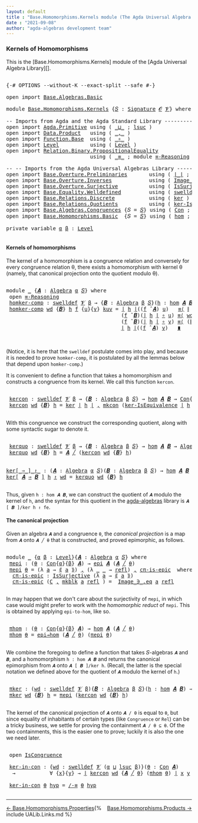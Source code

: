 ```yaml
---
layout: default
title : "Base.Homomorphisms.Kernels module (The Agda Universal Algebra Library)"
date : "2021-09-08"
author: "agda-algebras development team"
---
```


### <a id="kernels-of-homomorphisms">Kernels of Homomorphisms</a>

This is the [Base.Homomorphisms.Kernels] module of the [Agda Universal Algebra Library][].

<pre class="Agda">

<a id="341" class="Symbol">{-#</a> <a id="345" class="Keyword">OPTIONS</a> <a id="353" class="Pragma">--without-K</a> <a id="365" class="Pragma">--exact-split</a> <a id="379" class="Pragma">--safe</a> <a id="386" class="Symbol">#-}</a>

<a id="391" class="Keyword">open</a> <a id="396" class="Keyword">import</a> <a id="403" href="Base.Algebras.Basic.html" class="Module">Base.Algebras.Basic</a>

<a id="424" class="Keyword">module</a> <a id="431" href="Base.Homomorphisms.Kernels.html" class="Module">Base.Homomorphisms.Kernels</a> <a id="458" class="Symbol">{</a><a id="459" href="Base.Homomorphisms.Kernels.html#459" class="Bound">𝑆</a> <a id="461" class="Symbol">:</a> <a id="463" href="Base.Algebras.Basic.html#3890" class="Function">Signature</a> <a id="473" href="Base.Algebras.Basic.html#1162" class="Generalizable">𝓞</a> <a id="475" href="Base.Algebras.Basic.html#1164" class="Generalizable">𝓥</a><a id="476" class="Symbol">}</a> <a id="478" class="Keyword">where</a>

<a id="485" class="Comment">-- Imports from Agda and the Agda Standard Library --------------------------------</a>
<a id="569" class="Keyword">open</a> <a id="574" class="Keyword">import</a> <a id="581" href="Agda.Primitive.html" class="Module">Agda.Primitive</a> <a id="596" class="Keyword">using</a> <a id="602" class="Symbol">(</a> <a id="604" href="Agda.Primitive.html#810" class="Primitive Operator">_⊔_</a> <a id="608" class="Symbol">;</a> <a id="610" href="Agda.Primitive.html#780" class="Primitive">lsuc</a> <a id="615" class="Symbol">)</a>
<a id="617" class="Keyword">open</a> <a id="622" class="Keyword">import</a> <a id="629" href="Data.Product.html" class="Module">Data.Product</a>   <a id="644" class="Keyword">using</a> <a id="650" class="Symbol">(</a> <a id="652" href="Agda.Builtin.Sigma.html#236" class="InductiveConstructor Operator">_,_</a> <a id="656" class="Symbol">)</a>
<a id="658" class="Keyword">open</a> <a id="663" class="Keyword">import</a> <a id="670" href="Function.Base.html" class="Module">Function.Base</a>  <a id="685" class="Keyword">using</a> <a id="691" class="Symbol">(</a> <a id="693" href="Function.Base.html#1031" class="Function Operator">_∘_</a> <a id="697" class="Symbol">)</a>
<a id="699" class="Keyword">open</a> <a id="704" class="Keyword">import</a> <a id="711" href="Level.html" class="Module">Level</a>          <a id="726" class="Keyword">using</a> <a id="732" class="Symbol">(</a> <a id="734" href="Agda.Primitive.html#597" class="Postulate">Level</a> <a id="740" class="Symbol">)</a>
<a id="742" class="Keyword">open</a> <a id="747" class="Keyword">import</a> <a id="754" href="Relation.Binary.PropositionalEquality.html" class="Module">Relation.Binary.PropositionalEquality</a>
                           <a id="819" class="Keyword">using</a> <a id="825" class="Symbol">(</a> <a id="827" href="Agda.Builtin.Equality.html#151" class="Datatype Operator">_≡_</a> <a id="831" class="Symbol">;</a> <a id="833" class="Keyword">module</a> <a id="840" href="Relation.Binary.PropositionalEquality.Core.html#2708" class="Module">≡-Reasoning</a> <a id="852" class="Symbol">;</a> <a id="854" href="Agda.Builtin.Equality.html#208" class="InductiveConstructor">refl</a> <a id="859" class="Symbol">)</a>

<a id="862" class="Comment">-- -- Imports from the Agda Universal Algebras Library --------------------------------</a>
<a id="950" class="Keyword">open</a> <a id="955" class="Keyword">import</a> <a id="962" href="Base.Overture.Preliminaries.html" class="Module">Base.Overture.Preliminaries</a>       <a id="996" class="Keyword">using</a> <a id="1002" class="Symbol">(</a> <a id="1004" href="Base.Overture.Preliminaries.html#4402" class="Function Operator">∣_∣</a> <a id="1008" class="Symbol">;</a> <a id="1010" href="Base.Overture.Preliminaries.html#4440" class="Function Operator">∥_∥</a> <a id="1014" class="Symbol">;</a> <a id="1016" href="Base.Overture.Preliminaries.html#4995" class="Function Operator">_⁻¹</a> <a id="1020" class="Symbol">)</a>
<a id="1022" class="Keyword">open</a> <a id="1027" class="Keyword">import</a> <a id="1034" href="Base.Overture.Inverses.html" class="Module">Base.Overture.Inverses</a>            <a id="1068" class="Keyword">using</a> <a id="1074" class="Symbol">(</a> <a id="1076" href="Base.Overture.Inverses.html#1097" class="Datatype Operator">Image_∋_</a> <a id="1085" class="Symbol">)</a>
<a id="1087" class="Keyword">open</a> <a id="1092" class="Keyword">import</a> <a id="1099" href="Base.Overture.Surjective.html" class="Module">Base.Overture.Surjective</a>          <a id="1133" class="Keyword">using</a> <a id="1139" class="Symbol">(</a> <a id="1141" href="Base.Overture.Surjective.html#1692" class="Function">IsSurjective</a> <a id="1154" class="Symbol">)</a>
<a id="1156" class="Keyword">open</a> <a id="1161" class="Keyword">import</a> <a id="1168" href="Base.Equality.Welldefined.html" class="Module">Base.Equality.Welldefined</a>         <a id="1202" class="Keyword">using</a> <a id="1208" class="Symbol">(</a> <a id="1210" href="Base.Equality.Welldefined.html#2671" class="Function">swelldef</a> <a id="1219" class="Symbol">)</a>
<a id="1221" class="Keyword">open</a> <a id="1226" class="Keyword">import</a> <a id="1233" href="Base.Relations.Discrete.html" class="Module">Base.Relations.Discrete</a>           <a id="1267" class="Keyword">using</a> <a id="1273" class="Symbol">(</a> <a id="1275" href="Base.Relations.Discrete.html#3883" class="Function">ker</a> <a id="1279" class="Symbol">)</a>
<a id="1281" class="Keyword">open</a> <a id="1286" class="Keyword">import</a> <a id="1293" href="Base.Relations.Quotients.html" class="Module">Base.Relations.Quotients</a>          <a id="1327" class="Keyword">using</a> <a id="1333" class="Symbol">(</a> <a id="1335" href="Base.Relations.Quotients.html#2924" class="Function">ker-IsEquivalence</a> <a id="1353" class="Symbol">;</a> <a id="1355" href="Base.Relations.Quotients.html#5406" class="Function Operator">⟪_⟫</a> <a id="1359" class="Symbol">;</a> <a id="1361" href="Base.Relations.Quotients.html#4797" class="InductiveConstructor">mkblk</a> <a id="1367" class="Symbol">)</a>
<a id="1369" class="Keyword">open</a> <a id="1374" class="Keyword">import</a> <a id="1381" href="Base.Algebras.Congruences.html" class="Module">Base.Algebras.Congruences</a> <a id="1407" class="Symbol">{</a><a id="1408" class="Argument">𝑆</a> <a id="1410" class="Symbol">=</a> <a id="1412" href="Base.Homomorphisms.Kernels.html#459" class="Bound">𝑆</a><a id="1413" class="Symbol">}</a> <a id="1415" class="Keyword">using</a> <a id="1421" class="Symbol">(</a> <a id="1423" href="Base.Algebras.Congruences.html#2039" class="Function">Con</a> <a id="1427" class="Symbol">;</a> <a id="1429" href="Base.Algebras.Congruences.html#1941" class="InductiveConstructor">mkcon</a> <a id="1435" class="Symbol">;</a> <a id="1437" href="Base.Algebras.Congruences.html#3821" class="Function Operator">_╱_</a> <a id="1441" class="Symbol">;</a> <a id="1443" href="Base.Algebras.Congruences.html#1853" class="Record">IsCongruence</a> <a id="1456" class="Symbol">;</a> <a id="1458" href="Base.Algebras.Congruences.html#4951" class="Function">/-≡</a> <a id="1462" class="Symbol">)</a>
<a id="1464" class="Keyword">open</a> <a id="1469" class="Keyword">import</a> <a id="1476" href="Base.Homomorphisms.Basic.html" class="Module">Base.Homomorphisms.Basic</a>  <a id="1502" class="Symbol">{</a><a id="1503" class="Argument">𝑆</a> <a id="1505" class="Symbol">=</a> <a id="1507" href="Base.Homomorphisms.Kernels.html#459" class="Bound">𝑆</a><a id="1508" class="Symbol">}</a> <a id="1510" class="Keyword">using</a> <a id="1516" class="Symbol">(</a> <a id="1518" href="Base.Homomorphisms.Basic.html#2682" class="Function">hom</a> <a id="1522" class="Symbol">;</a> <a id="1524" href="Base.Homomorphisms.Basic.html#4326" class="Function">epi</a> <a id="1528" class="Symbol">;</a> <a id="1530" href="Base.Homomorphisms.Basic.html#4787" class="Function">epi→hom</a> <a id="1538" class="Symbol">)</a>

<a id="1541" class="Keyword">private</a> <a id="1549" class="Keyword">variable</a> <a id="1558" href="Base.Homomorphisms.Kernels.html#1558" class="Generalizable">α</a> <a id="1560" href="Base.Homomorphisms.Kernels.html#1560" class="Generalizable">β</a> <a id="1562" class="Symbol">:</a> <a id="1564" href="Agda.Primitive.html#597" class="Postulate">Level</a>

</pre>


#### <a id="kernels-of-homomorphisms">Kernels of homomorphisms</a>

The kernel of a homomorphism is a congruence relation and conversely for every congruence relation θ, there exists a homomorphism with kernel θ (namely, that canonical projection onto the quotient modulo θ).

<pre class="Agda">

<a id="1875" class="Keyword">module</a> <a id="1882" href="Base.Homomorphisms.Kernels.html#1882" class="Module">_</a> <a id="1884" class="Symbol">{</a><a id="1885" href="Base.Homomorphisms.Kernels.html#1885" class="Bound">𝑨</a> <a id="1887" class="Symbol">:</a> <a id="1889" href="Base.Algebras.Basic.html#6259" class="Function">Algebra</a> <a id="1897" href="Base.Homomorphisms.Kernels.html#1558" class="Generalizable">α</a> <a id="1899" href="Base.Homomorphisms.Kernels.html#459" class="Bound">𝑆</a><a id="1900" class="Symbol">}</a> <a id="1902" class="Keyword">where</a>
 <a id="1909" class="Keyword">open</a> <a id="1914" href="Relation.Binary.PropositionalEquality.Core.html#2708" class="Module">≡-Reasoning</a>
 <a id="1927" href="Base.Homomorphisms.Kernels.html#1927" class="Function">homker-comp</a> <a id="1939" class="Symbol">:</a> <a id="1941" href="Base.Equality.Welldefined.html#2671" class="Function">swelldef</a> <a id="1950" href="Base.Homomorphisms.Kernels.html#475" class="Bound">𝓥</a> <a id="1952" href="Base.Homomorphisms.Kernels.html#1560" class="Generalizable">β</a> <a id="1954" class="Symbol">→</a> <a id="1956" class="Symbol">{</a><a id="1957" href="Base.Homomorphisms.Kernels.html#1957" class="Bound">𝑩</a> <a id="1959" class="Symbol">:</a> <a id="1961" href="Base.Algebras.Basic.html#6259" class="Function">Algebra</a> <a id="1969" href="Base.Homomorphisms.Kernels.html#1560" class="Generalizable">β</a> <a id="1971" href="Base.Homomorphisms.Kernels.html#459" class="Bound">𝑆</a><a id="1972" class="Symbol">}(</a><a id="1974" href="Base.Homomorphisms.Kernels.html#1974" class="Bound">h</a> <a id="1976" class="Symbol">:</a> <a id="1978" href="Base.Homomorphisms.Basic.html#2682" class="Function">hom</a> <a id="1982" href="Base.Homomorphisms.Kernels.html#1885" class="Bound">𝑨</a> <a id="1984" href="Base.Homomorphisms.Kernels.html#1957" class="Bound">𝑩</a><a id="1985" class="Symbol">)</a> <a id="1987" class="Symbol">→</a> <a id="1989" href="Base.Algebras.Basic.html#12422" class="Function">compatible</a> <a id="2000" href="Base.Homomorphisms.Kernels.html#1885" class="Bound">𝑨</a> <a id="2002" class="Symbol">(</a><a id="2003" href="Base.Relations.Discrete.html#3883" class="Function">ker</a> <a id="2007" href="Base.Overture.Preliminaries.html#4402" class="Function Operator">∣</a> <a id="2009" href="Base.Homomorphisms.Kernels.html#1974" class="Bound">h</a> <a id="2011" href="Base.Overture.Preliminaries.html#4402" class="Function Operator">∣</a><a id="2012" class="Symbol">)</a>
 <a id="2015" href="Base.Homomorphisms.Kernels.html#1927" class="Function">homker-comp</a> <a id="2027" href="Base.Homomorphisms.Kernels.html#2027" class="Bound">wd</a> <a id="2030" class="Symbol">{</a><a id="2031" href="Base.Homomorphisms.Kernels.html#2031" class="Bound">𝑩</a><a id="2032" class="Symbol">}</a> <a id="2034" href="Base.Homomorphisms.Kernels.html#2034" class="Bound">h</a> <a id="2036" href="Base.Homomorphisms.Kernels.html#2036" class="Bound">f</a> <a id="2038" class="Symbol">{</a><a id="2039" href="Base.Homomorphisms.Kernels.html#2039" class="Bound">u</a><a id="2040" class="Symbol">}{</a><a id="2042" href="Base.Homomorphisms.Kernels.html#2042" class="Bound">v</a><a id="2043" class="Symbol">}</a> <a id="2045" href="Base.Homomorphisms.Kernels.html#2045" class="Bound">kuv</a> <a id="2049" class="Symbol">=</a> <a id="2051" href="Base.Overture.Preliminaries.html#4402" class="Function Operator">∣</a> <a id="2053" href="Base.Homomorphisms.Kernels.html#2034" class="Bound">h</a> <a id="2055" href="Base.Overture.Preliminaries.html#4402" class="Function Operator">∣</a><a id="2056" class="Symbol">((</a><a id="2058" href="Base.Homomorphisms.Kernels.html#2036" class="Bound">f</a> <a id="2060" href="Base.Algebras.Basic.html#9366" class="Function Operator">̂</a> <a id="2062" href="Base.Homomorphisms.Kernels.html#1885" class="Bound">𝑨</a><a id="2063" class="Symbol">)</a> <a id="2065" href="Base.Homomorphisms.Kernels.html#2039" class="Bound">u</a><a id="2066" class="Symbol">)</a>   <a id="2070" href="Relation.Binary.PropositionalEquality.Core.html#2923" class="Function">≡⟨</a> <a id="2073" href="Base.Overture.Preliminaries.html#4440" class="Function Operator">∥</a> <a id="2075" href="Base.Homomorphisms.Kernels.html#2034" class="Bound">h</a> <a id="2077" href="Base.Overture.Preliminaries.html#4440" class="Function Operator">∥</a> <a id="2079" href="Base.Homomorphisms.Kernels.html#2036" class="Bound">f</a> <a id="2081" href="Base.Homomorphisms.Kernels.html#2039" class="Bound">u</a> <a id="2083" href="Relation.Binary.PropositionalEquality.Core.html#2923" class="Function">⟩</a>
                                     <a id="2122" class="Symbol">(</a><a id="2123" href="Base.Homomorphisms.Kernels.html#2036" class="Bound">f</a> <a id="2125" href="Base.Algebras.Basic.html#9366" class="Function Operator">̂</a> <a id="2127" href="Base.Homomorphisms.Kernels.html#2031" class="Bound">𝑩</a><a id="2128" class="Symbol">)(</a><a id="2130" href="Base.Overture.Preliminaries.html#4402" class="Function Operator">∣</a> <a id="2132" href="Base.Homomorphisms.Kernels.html#2034" class="Bound">h</a> <a id="2134" href="Base.Overture.Preliminaries.html#4402" class="Function Operator">∣</a> <a id="2136" href="Function.Base.html#1031" class="Function Operator">∘</a> <a id="2138" href="Base.Homomorphisms.Kernels.html#2039" class="Bound">u</a><a id="2139" class="Symbol">)</a> <a id="2141" href="Relation.Binary.PropositionalEquality.Core.html#2923" class="Function">≡⟨</a> <a id="2144" href="Base.Homomorphisms.Kernels.html#2027" class="Bound">wd</a><a id="2146" class="Symbol">(</a><a id="2147" href="Base.Homomorphisms.Kernels.html#2036" class="Bound">f</a> <a id="2149" href="Base.Algebras.Basic.html#9366" class="Function Operator">̂</a> <a id="2151" href="Base.Homomorphisms.Kernels.html#2031" class="Bound">𝑩</a><a id="2152" class="Symbol">)(</a><a id="2154" href="Base.Overture.Preliminaries.html#4402" class="Function Operator">∣</a> <a id="2156" href="Base.Homomorphisms.Kernels.html#2034" class="Bound">h</a> <a id="2158" href="Base.Overture.Preliminaries.html#4402" class="Function Operator">∣</a> <a id="2160" href="Function.Base.html#1031" class="Function Operator">∘</a> <a id="2162" href="Base.Homomorphisms.Kernels.html#2039" class="Bound">u</a><a id="2163" class="Symbol">)(</a><a id="2165" href="Base.Overture.Preliminaries.html#4402" class="Function Operator">∣</a> <a id="2167" href="Base.Homomorphisms.Kernels.html#2034" class="Bound">h</a> <a id="2169" href="Base.Overture.Preliminaries.html#4402" class="Function Operator">∣</a> <a id="2171" href="Function.Base.html#1031" class="Function Operator">∘</a> <a id="2173" href="Base.Homomorphisms.Kernels.html#2042" class="Bound">v</a><a id="2174" class="Symbol">)</a><a id="2175" href="Base.Homomorphisms.Kernels.html#2045" class="Bound">kuv</a> <a id="2179" href="Relation.Binary.PropositionalEquality.Core.html#2923" class="Function">⟩</a>
                                     <a id="2218" class="Symbol">(</a><a id="2219" href="Base.Homomorphisms.Kernels.html#2036" class="Bound">f</a> <a id="2221" href="Base.Algebras.Basic.html#9366" class="Function Operator">̂</a> <a id="2223" href="Base.Homomorphisms.Kernels.html#2031" class="Bound">𝑩</a><a id="2224" class="Symbol">)(</a><a id="2226" href="Base.Overture.Preliminaries.html#4402" class="Function Operator">∣</a> <a id="2228" href="Base.Homomorphisms.Kernels.html#2034" class="Bound">h</a> <a id="2230" href="Base.Overture.Preliminaries.html#4402" class="Function Operator">∣</a> <a id="2232" href="Function.Base.html#1031" class="Function Operator">∘</a> <a id="2234" href="Base.Homomorphisms.Kernels.html#2042" class="Bound">v</a><a id="2235" class="Symbol">)</a> <a id="2237" href="Relation.Binary.PropositionalEquality.Core.html#2923" class="Function">≡⟨</a> <a id="2240" class="Symbol">(</a><a id="2241" href="Base.Overture.Preliminaries.html#4440" class="Function Operator">∥</a> <a id="2243" href="Base.Homomorphisms.Kernels.html#2034" class="Bound">h</a> <a id="2245" href="Base.Overture.Preliminaries.html#4440" class="Function Operator">∥</a> <a id="2247" href="Base.Homomorphisms.Kernels.html#2036" class="Bound">f</a> <a id="2249" href="Base.Homomorphisms.Kernels.html#2042" class="Bound">v</a><a id="2250" class="Symbol">)</a><a id="2251" href="Base.Overture.Preliminaries.html#4995" class="Function Operator">⁻¹</a> <a id="2254" href="Relation.Binary.PropositionalEquality.Core.html#2923" class="Function">⟩</a>
                                     <a id="2293" href="Base.Overture.Preliminaries.html#4402" class="Function Operator">∣</a> <a id="2295" href="Base.Homomorphisms.Kernels.html#2034" class="Bound">h</a> <a id="2297" href="Base.Overture.Preliminaries.html#4402" class="Function Operator">∣</a><a id="2298" class="Symbol">((</a><a id="2300" href="Base.Homomorphisms.Kernels.html#2036" class="Bound">f</a> <a id="2302" href="Base.Algebras.Basic.html#9366" class="Function Operator">̂</a> <a id="2304" href="Base.Homomorphisms.Kernels.html#1885" class="Bound">𝑨</a><a id="2305" class="Symbol">)</a> <a id="2307" href="Base.Homomorphisms.Kernels.html#2042" class="Bound">v</a><a id="2308" class="Symbol">)</a>   <a id="2312" href="Relation.Binary.PropositionalEquality.Core.html#3105" class="Function Operator">∎</a>


</pre>

(Notice, it is here that the `swelldef` postulate comes into play, and because it is needed to prove `homker-comp`, it is postulated by all the lemmas below that depend upon `homker-comp`.)

It is convenient to define a function that takes a homomorphism and constructs a congruence from its kernel.  We call this function `kercon`.

<pre class="Agda">

 <a id="2677" href="Base.Homomorphisms.Kernels.html#2677" class="Function">kercon</a> <a id="2684" class="Symbol">:</a> <a id="2686" href="Base.Equality.Welldefined.html#2671" class="Function">swelldef</a> <a id="2695" href="Base.Homomorphisms.Kernels.html#475" class="Bound">𝓥</a> <a id="2697" href="Base.Homomorphisms.Kernels.html#1560" class="Generalizable">β</a> <a id="2699" class="Symbol">→</a> <a id="2701" class="Symbol">{</a><a id="2702" href="Base.Homomorphisms.Kernels.html#2702" class="Bound">𝑩</a> <a id="2704" class="Symbol">:</a> <a id="2706" href="Base.Algebras.Basic.html#6259" class="Function">Algebra</a> <a id="2714" href="Base.Homomorphisms.Kernels.html#1560" class="Generalizable">β</a> <a id="2716" href="Base.Homomorphisms.Kernels.html#459" class="Bound">𝑆</a><a id="2717" class="Symbol">}</a> <a id="2719" class="Symbol">→</a> <a id="2721" href="Base.Homomorphisms.Basic.html#2682" class="Function">hom</a> <a id="2725" href="Base.Homomorphisms.Kernels.html#1885" class="Bound">𝑨</a> <a id="2727" href="Base.Homomorphisms.Kernels.html#2702" class="Bound">𝑩</a> <a id="2729" class="Symbol">→</a> <a id="2731" href="Base.Algebras.Congruences.html#2039" class="Function">Con</a><a id="2734" class="Symbol">{</a><a id="2735" href="Base.Homomorphisms.Kernels.html#1897" class="Bound">α</a><a id="2736" class="Symbol">}{</a><a id="2738" href="Base.Homomorphisms.Kernels.html#1560" class="Generalizable">β</a><a id="2739" class="Symbol">}</a> <a id="2741" href="Base.Homomorphisms.Kernels.html#1885" class="Bound">𝑨</a>
 <a id="2744" href="Base.Homomorphisms.Kernels.html#2677" class="Function">kercon</a> <a id="2751" href="Base.Homomorphisms.Kernels.html#2751" class="Bound">wd</a> <a id="2754" class="Symbol">{</a><a id="2755" href="Base.Homomorphisms.Kernels.html#2755" class="Bound">𝑩</a><a id="2756" class="Symbol">}</a> <a id="2758" href="Base.Homomorphisms.Kernels.html#2758" class="Bound">h</a> <a id="2760" class="Symbol">=</a> <a id="2762" href="Base.Relations.Discrete.html#3883" class="Function">ker</a> <a id="2766" href="Base.Overture.Preliminaries.html#4402" class="Function Operator">∣</a> <a id="2768" href="Base.Homomorphisms.Kernels.html#2758" class="Bound">h</a> <a id="2770" href="Base.Overture.Preliminaries.html#4402" class="Function Operator">∣</a> <a id="2772" href="Agda.Builtin.Sigma.html#236" class="InductiveConstructor Operator">,</a> <a id="2774" href="Base.Algebras.Congruences.html#1941" class="InductiveConstructor">mkcon</a> <a id="2780" class="Symbol">(</a><a id="2781" href="Base.Relations.Quotients.html#2924" class="Function">ker-IsEquivalence</a> <a id="2799" href="Base.Overture.Preliminaries.html#4402" class="Function Operator">∣</a> <a id="2801" href="Base.Homomorphisms.Kernels.html#2758" class="Bound">h</a> <a id="2803" href="Base.Overture.Preliminaries.html#4402" class="Function Operator">∣</a><a id="2804" class="Symbol">)(</a><a id="2806" href="Base.Homomorphisms.Kernels.html#1927" class="Function">homker-comp</a> <a id="2818" href="Base.Homomorphisms.Kernels.html#2751" class="Bound">wd</a> <a id="2821" class="Symbol">{</a><a id="2822" href="Base.Homomorphisms.Kernels.html#2755" class="Bound">𝑩</a><a id="2823" class="Symbol">}</a> <a id="2825" href="Base.Homomorphisms.Kernels.html#2758" class="Bound">h</a><a id="2826" class="Symbol">)</a>

</pre>

With this congruence we construct the corresponding quotient, along with some syntactic sugar to denote it.

<pre class="Agda">

 <a id="2965" href="Base.Homomorphisms.Kernels.html#2965" class="Function">kerquo</a> <a id="2972" class="Symbol">:</a> <a id="2974" href="Base.Equality.Welldefined.html#2671" class="Function">swelldef</a> <a id="2983" href="Base.Homomorphisms.Kernels.html#475" class="Bound">𝓥</a> <a id="2985" href="Base.Homomorphisms.Kernels.html#1560" class="Generalizable">β</a> <a id="2987" class="Symbol">→</a> <a id="2989" class="Symbol">{</a><a id="2990" href="Base.Homomorphisms.Kernels.html#2990" class="Bound">𝑩</a> <a id="2992" class="Symbol">:</a> <a id="2994" href="Base.Algebras.Basic.html#6259" class="Function">Algebra</a> <a id="3002" href="Base.Homomorphisms.Kernels.html#1560" class="Generalizable">β</a> <a id="3004" href="Base.Homomorphisms.Kernels.html#459" class="Bound">𝑆</a><a id="3005" class="Symbol">}</a> <a id="3007" class="Symbol">→</a> <a id="3009" href="Base.Homomorphisms.Basic.html#2682" class="Function">hom</a> <a id="3013" href="Base.Homomorphisms.Kernels.html#1885" class="Bound">𝑨</a> <a id="3015" href="Base.Homomorphisms.Kernels.html#2990" class="Bound">𝑩</a> <a id="3017" class="Symbol">→</a> <a id="3019" href="Base.Algebras.Basic.html#6259" class="Function">Algebra</a> <a id="3027" class="Symbol">(</a><a id="3028" href="Base.Homomorphisms.Kernels.html#1897" class="Bound">α</a> <a id="3030" href="Agda.Primitive.html#810" class="Primitive Operator">⊔</a> <a id="3032" href="Agda.Primitive.html#780" class="Primitive">lsuc</a> <a id="3037" href="Base.Homomorphisms.Kernels.html#1560" class="Generalizable">β</a><a id="3038" class="Symbol">)</a> <a id="3040" href="Base.Homomorphisms.Kernels.html#459" class="Bound">𝑆</a>
 <a id="3043" href="Base.Homomorphisms.Kernels.html#2965" class="Function">kerquo</a> <a id="3050" href="Base.Homomorphisms.Kernels.html#3050" class="Bound">wd</a> <a id="3053" class="Symbol">{</a><a id="3054" href="Base.Homomorphisms.Kernels.html#3054" class="Bound">𝑩</a><a id="3055" class="Symbol">}</a> <a id="3057" href="Base.Homomorphisms.Kernels.html#3057" class="Bound">h</a> <a id="3059" class="Symbol">=</a> <a id="3061" href="Base.Homomorphisms.Kernels.html#1885" class="Bound">𝑨</a> <a id="3063" href="Base.Algebras.Congruences.html#3821" class="Function Operator">╱</a> <a id="3065" class="Symbol">(</a><a id="3066" href="Base.Homomorphisms.Kernels.html#2677" class="Function">kercon</a> <a id="3073" href="Base.Homomorphisms.Kernels.html#3050" class="Bound">wd</a> <a id="3076" class="Symbol">{</a><a id="3077" href="Base.Homomorphisms.Kernels.html#3054" class="Bound">𝑩</a><a id="3078" class="Symbol">}</a> <a id="3080" href="Base.Homomorphisms.Kernels.html#3057" class="Bound">h</a><a id="3081" class="Symbol">)</a>


<a id="ker[_⇒_]_↾_"></a><a id="3085" href="Base.Homomorphisms.Kernels.html#3085" class="Function Operator">ker[_⇒_]_↾_</a> <a id="3097" class="Symbol">:</a> <a id="3099" class="Symbol">(</a><a id="3100" href="Base.Homomorphisms.Kernels.html#3100" class="Bound">𝑨</a> <a id="3102" class="Symbol">:</a> <a id="3104" href="Base.Algebras.Basic.html#6259" class="Function">Algebra</a> <a id="3112" href="Base.Homomorphisms.Kernels.html#1558" class="Generalizable">α</a> <a id="3114" href="Base.Homomorphisms.Kernels.html#459" class="Bound">𝑆</a><a id="3115" class="Symbol">)(</a><a id="3117" href="Base.Homomorphisms.Kernels.html#3117" class="Bound">𝑩</a> <a id="3119" class="Symbol">:</a> <a id="3121" href="Base.Algebras.Basic.html#6259" class="Function">Algebra</a> <a id="3129" href="Base.Homomorphisms.Kernels.html#1560" class="Generalizable">β</a> <a id="3131" href="Base.Homomorphisms.Kernels.html#459" class="Bound">𝑆</a><a id="3132" class="Symbol">)</a> <a id="3134" class="Symbol">→</a> <a id="3136" href="Base.Homomorphisms.Basic.html#2682" class="Function">hom</a> <a id="3140" href="Base.Homomorphisms.Kernels.html#3100" class="Bound">𝑨</a> <a id="3142" href="Base.Homomorphisms.Kernels.html#3117" class="Bound">𝑩</a> <a id="3144" class="Symbol">→</a> <a id="3146" href="Base.Equality.Welldefined.html#2671" class="Function">swelldef</a> <a id="3155" href="Base.Homomorphisms.Kernels.html#475" class="Bound">𝓥</a> <a id="3157" href="Base.Homomorphisms.Kernels.html#1560" class="Generalizable">β</a> <a id="3159" class="Symbol">→</a> <a id="3161" href="Base.Algebras.Basic.html#6259" class="Function">Algebra</a> <a id="3169" class="Symbol">(</a><a id="3170" href="Base.Homomorphisms.Kernels.html#1558" class="Generalizable">α</a> <a id="3172" href="Agda.Primitive.html#810" class="Primitive Operator">⊔</a> <a id="3174" href="Agda.Primitive.html#780" class="Primitive">lsuc</a> <a id="3179" href="Base.Homomorphisms.Kernels.html#1560" class="Generalizable">β</a><a id="3180" class="Symbol">)</a> <a id="3182" href="Base.Homomorphisms.Kernels.html#459" class="Bound">𝑆</a>
<a id="3184" href="Base.Homomorphisms.Kernels.html#3085" class="Function Operator">ker[</a> <a id="3189" href="Base.Homomorphisms.Kernels.html#3189" class="Bound">𝑨</a> <a id="3191" href="Base.Homomorphisms.Kernels.html#3085" class="Function Operator">⇒</a> <a id="3193" href="Base.Homomorphisms.Kernels.html#3193" class="Bound">𝑩</a> <a id="3195" href="Base.Homomorphisms.Kernels.html#3085" class="Function Operator">]</a> <a id="3197" href="Base.Homomorphisms.Kernels.html#3197" class="Bound">h</a> <a id="3199" href="Base.Homomorphisms.Kernels.html#3085" class="Function Operator">↾</a> <a id="3201" href="Base.Homomorphisms.Kernels.html#3201" class="Bound">wd</a> <a id="3204" class="Symbol">=</a> <a id="3206" href="Base.Homomorphisms.Kernels.html#2965" class="Function">kerquo</a> <a id="3213" href="Base.Homomorphisms.Kernels.html#3201" class="Bound">wd</a> <a id="3216" class="Symbol">{</a><a id="3217" href="Base.Homomorphisms.Kernels.html#3193" class="Bound">𝑩</a><a id="3218" class="Symbol">}</a> <a id="3220" href="Base.Homomorphisms.Kernels.html#3197" class="Bound">h</a>

</pre>

Thus, given `h : hom 𝑨 𝑩`, we can construct the quotient of `𝑨` modulo the kernel of `h`, and the syntax for this quotient in the [agda-algebras](https://github.com/ualib/agda-algebras) library is `𝑨 [ 𝑩 ]/ker h ↾ fe`.



#### <a id="the-canonical-projection">The canonical projection</a>

Given an algebra `𝑨` and a congruence `θ`, the *canonical projection* is a map from `𝑨` onto `𝑨 ╱ θ` that is constructed, and proved epimorphic, as follows.

<pre class="Agda">

<a id="3697" class="Keyword">module</a> <a id="3704" href="Base.Homomorphisms.Kernels.html#3704" class="Module">_</a> <a id="3706" class="Symbol">{</a><a id="3707" href="Base.Homomorphisms.Kernels.html#3707" class="Bound">α</a> <a id="3709" href="Base.Homomorphisms.Kernels.html#3709" class="Bound">β</a> <a id="3711" class="Symbol">:</a> <a id="3713" href="Agda.Primitive.html#597" class="Postulate">Level</a><a id="3718" class="Symbol">}{</a><a id="3720" href="Base.Homomorphisms.Kernels.html#3720" class="Bound">𝑨</a> <a id="3722" class="Symbol">:</a> <a id="3724" href="Base.Algebras.Basic.html#6259" class="Function">Algebra</a> <a id="3732" href="Base.Homomorphisms.Kernels.html#3707" class="Bound">α</a> <a id="3734" href="Base.Homomorphisms.Kernels.html#459" class="Bound">𝑆</a><a id="3735" class="Symbol">}</a> <a id="3737" class="Keyword">where</a>
 <a id="3744" href="Base.Homomorphisms.Kernels.html#3744" class="Function">πepi</a> <a id="3749" class="Symbol">:</a> <a id="3751" class="Symbol">(</a><a id="3752" href="Base.Homomorphisms.Kernels.html#3752" class="Bound">θ</a> <a id="3754" class="Symbol">:</a> <a id="3756" href="Base.Algebras.Congruences.html#2039" class="Function">Con</a><a id="3759" class="Symbol">{</a><a id="3760" href="Base.Homomorphisms.Kernels.html#3707" class="Bound">α</a><a id="3761" class="Symbol">}{</a><a id="3763" href="Base.Homomorphisms.Kernels.html#3709" class="Bound">β</a><a id="3764" class="Symbol">}</a> <a id="3766" href="Base.Homomorphisms.Kernels.html#3720" class="Bound">𝑨</a><a id="3767" class="Symbol">)</a> <a id="3769" class="Symbol">→</a> <a id="3771" href="Base.Homomorphisms.Basic.html#4326" class="Function">epi</a> <a id="3775" href="Base.Homomorphisms.Kernels.html#3720" class="Bound">𝑨</a> <a id="3777" class="Symbol">(</a><a id="3778" href="Base.Homomorphisms.Kernels.html#3720" class="Bound">𝑨</a> <a id="3780" href="Base.Algebras.Congruences.html#3821" class="Function Operator">╱</a> <a id="3782" href="Base.Homomorphisms.Kernels.html#3752" class="Bound">θ</a><a id="3783" class="Symbol">)</a>
 <a id="3786" href="Base.Homomorphisms.Kernels.html#3744" class="Function">πepi</a> <a id="3791" href="Base.Homomorphisms.Kernels.html#3791" class="Bound">θ</a> <a id="3793" class="Symbol">=</a> <a id="3795" class="Symbol">(λ</a> <a id="3798" href="Base.Homomorphisms.Kernels.html#3798" class="Bound">a</a> <a id="3800" class="Symbol">→</a> <a id="3802" href="Base.Relations.Quotients.html#5406" class="Function Operator">⟪</a> <a id="3804" href="Base.Homomorphisms.Kernels.html#3798" class="Bound">a</a> <a id="3806" href="Base.Relations.Quotients.html#5406" class="Function Operator">⟫</a><a id="3807" class="Symbol">)</a> <a id="3809" href="Agda.Builtin.Sigma.html#236" class="InductiveConstructor Operator">,</a> <a id="3811" class="Symbol">(λ</a> <a id="3814" href="Base.Homomorphisms.Kernels.html#3814" class="Bound">_</a> <a id="3816" href="Base.Homomorphisms.Kernels.html#3816" class="Bound">_</a> <a id="3818" class="Symbol">→</a> <a id="3820" href="Agda.Builtin.Equality.html#208" class="InductiveConstructor">refl</a><a id="3824" class="Symbol">)</a> <a id="3826" href="Agda.Builtin.Sigma.html#236" class="InductiveConstructor Operator">,</a> <a id="3828" href="Base.Homomorphisms.Kernels.html#3848" class="Function">cπ-is-epic</a>  <a id="3840" class="Keyword">where</a>
  <a id="3848" href="Base.Homomorphisms.Kernels.html#3848" class="Function">cπ-is-epic</a> <a id="3859" class="Symbol">:</a> <a id="3861" href="Base.Overture.Surjective.html#1692" class="Function">IsSurjective</a> <a id="3874" class="Symbol">(λ</a> <a id="3877" href="Base.Homomorphisms.Kernels.html#3877" class="Bound">a</a> <a id="3879" class="Symbol">→</a> <a id="3881" href="Base.Relations.Quotients.html#5406" class="Function Operator">⟪</a> <a id="3883" href="Base.Homomorphisms.Kernels.html#3877" class="Bound">a</a> <a id="3885" href="Base.Relations.Quotients.html#5406" class="Function Operator">⟫</a><a id="3886" class="Symbol">)</a>
  <a id="3890" href="Base.Homomorphisms.Kernels.html#3848" class="Function">cπ-is-epic</a> <a id="3901" class="Symbol">(</a><a id="3902" href="Base.Homomorphisms.Kernels.html#3902" class="Bound">C</a> <a id="3904" href="Agda.Builtin.Sigma.html#236" class="InductiveConstructor Operator">,</a> <a id="3906" href="Base.Relations.Quotients.html#4797" class="InductiveConstructor">mkblk</a> <a id="3912" href="Base.Homomorphisms.Kernels.html#3912" class="Bound">a</a> <a id="3914" href="Agda.Builtin.Equality.html#208" class="InductiveConstructor">refl</a> <a id="3919" class="Symbol">)</a> <a id="3921" class="Symbol">=</a>  <a id="3924" href="Base.Overture.Inverses.html#1145" class="InductiveConstructor">Image_∋_.eq</a> <a id="3936" href="Base.Homomorphisms.Kernels.html#3912" class="Bound">a</a> <a id="3938" href="Agda.Builtin.Equality.html#208" class="InductiveConstructor">refl</a>

</pre>

In may happen that we don't care about the surjectivity of `πepi`, in which case would might prefer to work with the *homomorphic reduct* of `πepi`. This is obtained by applying `epi-to-hom`, like so.

<pre class="Agda">

 <a id="4173" href="Base.Homomorphisms.Kernels.html#4173" class="Function">πhom</a> <a id="4178" class="Symbol">:</a> <a id="4180" class="Symbol">(</a><a id="4181" href="Base.Homomorphisms.Kernels.html#4181" class="Bound">θ</a> <a id="4183" class="Symbol">:</a> <a id="4185" href="Base.Algebras.Congruences.html#2039" class="Function">Con</a><a id="4188" class="Symbol">{</a><a id="4189" href="Base.Homomorphisms.Kernels.html#3707" class="Bound">α</a><a id="4190" class="Symbol">}{</a><a id="4192" href="Base.Homomorphisms.Kernels.html#3709" class="Bound">β</a><a id="4193" class="Symbol">}</a> <a id="4195" href="Base.Homomorphisms.Kernels.html#3720" class="Bound">𝑨</a><a id="4196" class="Symbol">)</a> <a id="4198" class="Symbol">→</a> <a id="4200" href="Base.Homomorphisms.Basic.html#2682" class="Function">hom</a> <a id="4204" href="Base.Homomorphisms.Kernels.html#3720" class="Bound">𝑨</a> <a id="4206" class="Symbol">(</a><a id="4207" href="Base.Homomorphisms.Kernels.html#3720" class="Bound">𝑨</a> <a id="4209" href="Base.Algebras.Congruences.html#3821" class="Function Operator">╱</a> <a id="4211" href="Base.Homomorphisms.Kernels.html#4181" class="Bound">θ</a><a id="4212" class="Symbol">)</a>
 <a id="4215" href="Base.Homomorphisms.Kernels.html#4173" class="Function">πhom</a> <a id="4220" href="Base.Homomorphisms.Kernels.html#4220" class="Bound">θ</a> <a id="4222" class="Symbol">=</a> <a id="4224" href="Base.Homomorphisms.Basic.html#4787" class="Function">epi→hom</a> <a id="4232" class="Symbol">(</a><a id="4233" href="Base.Homomorphisms.Kernels.html#3720" class="Bound">𝑨</a> <a id="4235" href="Base.Algebras.Congruences.html#3821" class="Function Operator">╱</a> <a id="4237" href="Base.Homomorphisms.Kernels.html#4220" class="Bound">θ</a><a id="4238" class="Symbol">)</a> <a id="4240" class="Symbol">(</a><a id="4241" href="Base.Homomorphisms.Kernels.html#3744" class="Function">πepi</a> <a id="4246" href="Base.Homomorphisms.Kernels.html#4220" class="Bound">θ</a><a id="4247" class="Symbol">)</a>

</pre>


We combine the foregoing to define a function that takes 𝑆-algebras `𝑨` and `𝑩`, and a homomorphism `h : hom 𝑨 𝑩` and returns the canonical epimorphism from `𝑨` onto `𝑨 [ 𝑩 ]/ker h`. (Recall, the latter is the special notation we defined above for the quotient of `𝑨` modulo the kernel of `h`.)

<pre class="Agda">

 <a id="4574" href="Base.Homomorphisms.Kernels.html#4574" class="Function">πker</a> <a id="4579" class="Symbol">:</a> <a id="4581" class="Symbol">(</a><a id="4582" href="Base.Homomorphisms.Kernels.html#4582" class="Bound">wd</a> <a id="4585" class="Symbol">:</a> <a id="4587" href="Base.Equality.Welldefined.html#2671" class="Function">swelldef</a> <a id="4596" href="Base.Homomorphisms.Kernels.html#475" class="Bound">𝓥</a> <a id="4598" href="Base.Homomorphisms.Kernels.html#3709" class="Bound">β</a><a id="4599" class="Symbol">){</a><a id="4601" href="Base.Homomorphisms.Kernels.html#4601" class="Bound">𝑩</a> <a id="4603" class="Symbol">:</a> <a id="4605" href="Base.Algebras.Basic.html#6259" class="Function">Algebra</a> <a id="4613" href="Base.Homomorphisms.Kernels.html#3709" class="Bound">β</a> <a id="4615" href="Base.Homomorphisms.Kernels.html#459" class="Bound">𝑆</a><a id="4616" class="Symbol">}(</a><a id="4618" href="Base.Homomorphisms.Kernels.html#4618" class="Bound">h</a> <a id="4620" class="Symbol">:</a> <a id="4622" href="Base.Homomorphisms.Basic.html#2682" class="Function">hom</a> <a id="4626" href="Base.Homomorphisms.Kernels.html#3720" class="Bound">𝑨</a> <a id="4628" href="Base.Homomorphisms.Kernels.html#4601" class="Bound">𝑩</a><a id="4629" class="Symbol">)</a> <a id="4631" class="Symbol">→</a> <a id="4633" href="Base.Homomorphisms.Basic.html#4326" class="Function">epi</a> <a id="4637" href="Base.Homomorphisms.Kernels.html#3720" class="Bound">𝑨</a> <a id="4639" class="Symbol">(</a><a id="4640" href="Base.Homomorphisms.Kernels.html#3085" class="Function Operator">ker[</a> <a id="4645" href="Base.Homomorphisms.Kernels.html#3720" class="Bound">𝑨</a> <a id="4647" href="Base.Homomorphisms.Kernels.html#3085" class="Function Operator">⇒</a> <a id="4649" href="Base.Homomorphisms.Kernels.html#4601" class="Bound">𝑩</a> <a id="4651" href="Base.Homomorphisms.Kernels.html#3085" class="Function Operator">]</a> <a id="4653" href="Base.Homomorphisms.Kernels.html#4618" class="Bound">h</a> <a id="4655" href="Base.Homomorphisms.Kernels.html#3085" class="Function Operator">↾</a> <a id="4657" href="Base.Homomorphisms.Kernels.html#4582" class="Bound">wd</a><a id="4659" class="Symbol">)</a>
 <a id="4662" href="Base.Homomorphisms.Kernels.html#4574" class="Function">πker</a> <a id="4667" href="Base.Homomorphisms.Kernels.html#4667" class="Bound">wd</a> <a id="4670" class="Symbol">{</a><a id="4671" href="Base.Homomorphisms.Kernels.html#4671" class="Bound">𝑩</a><a id="4672" class="Symbol">}</a> <a id="4674" href="Base.Homomorphisms.Kernels.html#4674" class="Bound">h</a> <a id="4676" class="Symbol">=</a> <a id="4678" href="Base.Homomorphisms.Kernels.html#3744" class="Function">πepi</a> <a id="4683" class="Symbol">(</a><a id="4684" href="Base.Homomorphisms.Kernels.html#2677" class="Function">kercon</a> <a id="4691" href="Base.Homomorphisms.Kernels.html#4667" class="Bound">wd</a> <a id="4694" class="Symbol">{</a><a id="4695" href="Base.Homomorphisms.Kernels.html#4671" class="Bound">𝑩</a><a id="4696" class="Symbol">}</a> <a id="4698" href="Base.Homomorphisms.Kernels.html#4674" class="Bound">h</a><a id="4699" class="Symbol">)</a>

</pre>

The kernel of the canonical projection of `𝑨` onto `𝑨 / θ` is equal to `θ`, but since equality of inhabitants of certain types (like `Congruence` or `Rel`) can be a tricky business, we settle for proving the containment `𝑨 / θ ⊆ θ`. Of the two containments, this is the easier one to prove; luckily it is also the one we need later.

<pre class="Agda">

 <a id="5063" class="Keyword">open</a> <a id="5068" href="Base.Algebras.Congruences.html#1853" class="Module">IsCongruence</a>

 <a id="5083" href="Base.Homomorphisms.Kernels.html#5083" class="Function">ker-in-con</a> <a id="5094" class="Symbol">:</a> <a id="5096" class="Symbol">{</a><a id="5097" href="Base.Homomorphisms.Kernels.html#5097" class="Bound">wd</a> <a id="5100" class="Symbol">:</a> <a id="5102" href="Base.Equality.Welldefined.html#2671" class="Function">swelldef</a> <a id="5111" href="Base.Homomorphisms.Kernels.html#475" class="Bound">𝓥</a> <a id="5113" class="Symbol">(</a><a id="5114" href="Base.Homomorphisms.Kernels.html#3707" class="Bound">α</a> <a id="5116" href="Agda.Primitive.html#810" class="Primitive Operator">⊔</a> <a id="5118" href="Agda.Primitive.html#780" class="Primitive">lsuc</a> <a id="5123" href="Base.Homomorphisms.Kernels.html#3709" class="Bound">β</a><a id="5124" class="Symbol">)}(</a><a id="5127" href="Base.Homomorphisms.Kernels.html#5127" class="Bound">θ</a> <a id="5129" class="Symbol">:</a> <a id="5131" href="Base.Algebras.Congruences.html#2039" class="Function">Con</a> <a id="5135" href="Base.Homomorphisms.Kernels.html#3720" class="Bound">𝑨</a><a id="5136" class="Symbol">)</a>
  <a id="5140" class="Symbol">→</a>           <a id="5152" class="Symbol">∀</a> <a id="5154" class="Symbol">{</a><a id="5155" href="Base.Homomorphisms.Kernels.html#5155" class="Bound">x</a><a id="5156" class="Symbol">}{</a><a id="5158" href="Base.Homomorphisms.Kernels.html#5158" class="Bound">y</a><a id="5159" class="Symbol">}</a> <a id="5161" class="Symbol">→</a> <a id="5163" href="Base.Overture.Preliminaries.html#4402" class="Function Operator">∣</a> <a id="5165" href="Base.Homomorphisms.Kernels.html#2677" class="Function">kercon</a> <a id="5172" href="Base.Homomorphisms.Kernels.html#5097" class="Bound">wd</a> <a id="5175" class="Symbol">{</a><a id="5176" href="Base.Homomorphisms.Kernels.html#3720" class="Bound">𝑨</a> <a id="5178" href="Base.Algebras.Congruences.html#3821" class="Function Operator">╱</a> <a id="5180" href="Base.Homomorphisms.Kernels.html#5127" class="Bound">θ</a><a id="5181" class="Symbol">}</a> <a id="5183" class="Symbol">(</a><a id="5184" href="Base.Homomorphisms.Kernels.html#4173" class="Function">πhom</a> <a id="5189" href="Base.Homomorphisms.Kernels.html#5127" class="Bound">θ</a><a id="5190" class="Symbol">)</a> <a id="5192" href="Base.Overture.Preliminaries.html#4402" class="Function Operator">∣</a> <a id="5194" href="Base.Homomorphisms.Kernels.html#5155" class="Bound">x</a> <a id="5196" href="Base.Homomorphisms.Kernels.html#5158" class="Bound">y</a> <a id="5198" class="Symbol">→</a>  <a id="5201" href="Base.Overture.Preliminaries.html#4402" class="Function Operator">∣</a> <a id="5203" href="Base.Homomorphisms.Kernels.html#5127" class="Bound">θ</a> <a id="5205" href="Base.Overture.Preliminaries.html#4402" class="Function Operator">∣</a> <a id="5207" href="Base.Homomorphisms.Kernels.html#5155" class="Bound">x</a> <a id="5209" href="Base.Homomorphisms.Kernels.html#5158" class="Bound">y</a>

 <a id="5213" href="Base.Homomorphisms.Kernels.html#5083" class="Function">ker-in-con</a> <a id="5224" href="Base.Homomorphisms.Kernels.html#5224" class="Bound">θ</a> <a id="5226" href="Base.Homomorphisms.Kernels.html#5226" class="Bound">hyp</a> <a id="5230" class="Symbol">=</a> <a id="5232" href="Base.Algebras.Congruences.html#4951" class="Function">/-≡</a> <a id="5236" href="Base.Homomorphisms.Kernels.html#5224" class="Bound">θ</a> <a id="5238" href="Base.Homomorphisms.Kernels.html#5226" class="Bound">hyp</a>

</pre>

---------------------------------

<span style="float:left;">[← Base.Homomorphisms.Properties](Base.Homomorphisms.Properties.html)</span>
<span style="float:right;">[Base.Homomorphisms.Products →](Base.Homomorphisms.Products.html)</span>

{% include UALib.Links.md %}
